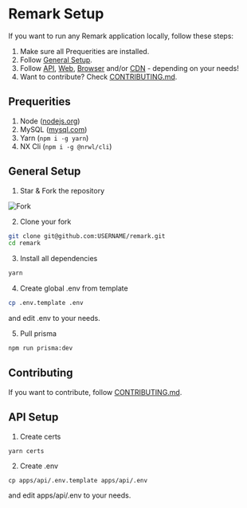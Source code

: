 # Remark Setup

If you want to run any Remark application locally, follow these steps:

1. Make sure all Prequerities are installed.
2. Follow [General Setup](SETUP.md#General-Setup).
3. Follow [API](SETUP.md#API-Setup), [Web](SETUP.md#Web-Setup), [Browser](SETIP.md#Browser-Setup) and/or [CDN](SETIP.md#CDN-Setup) - depending on your needs!
4. Want to contribute? Check [CONTRIBUTING.md](CONTRIBUTING.md).

## Prequerities

1. Node ([nodejs.org](https://nodejs.org/en/download/))
2. MySQL ([mysql.com](https://www.mysql.com/de/downloads/))
3. Yarn (`npm i -g yarn`)
4. NX Cli (`npm i -g @nrwl/cli`)

## General Setup

1. Star & Fork the repository

![Fork](https://imgur.com/GeR5OCY.png)

2. Clone your fork

```bash
git clone git@github.com:USERNAME/remark.git
cd remark
```

3. Install all dependencies

```bash
yarn
```

4. Create global .env from template

```bash
cp .env.template .env
```

and edit .env to your needs.

5. Pull prisma

```bash
npm run prisma:dev
```

## Contributing

If you want to contribute, follow [CONTRIBUTING.md](CONTRIBUTING.md).

## API Setup

1. Create certs

```
yarn certs
```

2. Create .env

```
cp apps/api/.env.template apps/api/.env
```

and edit apps/api/.env to your needs.

